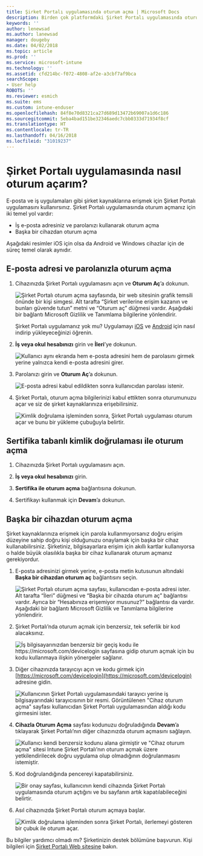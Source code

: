 ```yaml
---
title: Şirket Portalı uygulamasında oturum açma | Microsoft Docs
description: Birden çok platformdaki Şirket Portalı uygulamasında oturum açmayı öğrenin.
keywords: ''
author: lenewsad
ms.author: lanewsad
manager: dougeby
ms.date: 04/02/2018
ms.topic: article
ms.prod: ''
ms.service: microsoft-intune
ms.technology: ''
ms.assetid: cfd214bc-f072-4808-af2e-a3cbf7af9bca
searchScope:
- User help
ROBOTS: ''
ms.reviewer: esmich
ms.suite: ems
ms.custom: intune-enduser
ms.openlocfilehash: 84f8e70d8321ca27d689d13472b69007a1d6c186
ms.sourcegitcommit: 5eba4bad151be32346aedc7cbb0333d71934f8cf
ms.translationtype: HT
ms.contentlocale: tr-TR
ms.lasthandoff: 04/16/2018
ms.locfileid: "31019237"
---
```

# <a name="how-do-i-sign-in-to-the-company-portal-app---user-story-1132123--"></a>Şirket Portalı uygulamasında nasıl oturum açarım? <!--User Story 1132123-->

E-posta ve iş uygulamaları gibi şirket kaynaklarına erişmek için Şirket Portalı uygulamasını kullanırsınız. Şirket Portalı uygulamasında oturum açmanız için iki temel yol vardır:

* İş e-posta adresiniz ve parolanızı kullanarak oturum açma
* Başka bir cihazdan oturum açma

Aşağıdaki resimler iOS için olsa da Android ve Windows cihazlar için de süreç temel olarak aynıdır.

## <a name="signing-in-with-your-email-address-and-password"></a>E-posta adresi ve parolanızla oturum açma

1. Cihazınızda Şirket Portalı uygulamasını açın ve **Oturum Aç**’a dokunun.

   ![Şirket Portalı oturum açma sayfasında, bir web sitesinin grafik temsili önünde bir kişi simgesi. Alt tarafta “Şirket verilerine erişim kazanın ve bunları güvende tutun” metni ve “Oturum aç” düğmesi vardır. Aşağıdaki bir bağlantı Microsoft Gizlilik ve Tanımlama bilgilerine yönlendirir.](/intune-user-help/media/cp_ios_aad_signin_after_1804_001.png)

   Şirket Portalı uygulamanız yok mu? Uygulamayı [iOS](install-and-sign-in-to-the-intune-company-portal-app-ios.md) ve [Android](install-the-company-portal-app-android.md) için nasıl indirip yükleyeceğinizi öğrenin.

2. **İş veya okul hesabınızı** girin ve **İleri**’ye dokunun.

   ![Kullanıcı aynı ekranda hem e-posta adresini hem de parolasını girmek yerine yalnızca kendi e-posta adresini girer.](/intune-user-help/media/cp_ios_aad_signin_after_1804_002.png)

3. Parolanızı girin ve **Oturum Aç**’a dokunun.

   ![E-posta adresi kabul edildikten sonra kullanıcıdan parolası istenir.](/intune-user-help/media/cp_ios_aad_signin_after_1804_003.png)

4. Şirket Portalı, oturum açma bilgilerinizi kabul ettikten sonra oturumunuzu açar ve siz de şirket kaynaklarınıza erişebilirsiniz.   

   ![Kimlik doğrulama işleminden sonra, Şirket Portalı uygulaması oturum açar ve bunu bir yükleme çubuğuyla belirtir.](/intune-user-help/media/cp_ios_aad_signin_after_1804_004.png)

## <a name="signing-in-with-certificate-based-authentication"></a>Sertifika tabanlı kimlik doğrulaması ile oturum açma

1.  Cihazınızda Şirket Portalı uygulamasını açın.

2.  **İş veya okul hesabınızı** girin.

3.  **Sertifika ile oturum açma** bağlantısına dokunun.

4.  Sertifikayı kullanmak için **Devam**’a dokunun.

## <a name="signing-in-from-another-device"></a>Başka bir cihazdan oturum açma

Şirket kaynaklarınıza erişmek için parola kullanmıyorsanız doğru erişim düzeyine sahip doğru kişi olduğunuzu onaylamak için başka bir cihaz kullanabilirsiniz. Şirketiniz, bilgisayarlara erişim için akıllı kartlar kullanıyorsa o halde büyük olasılıkla başka bir cihaz kullanarak oturum açmanız gerekiyordur.

1. E-posta adresinizi girmek yerine, e-posta metin kutusunun altındaki **Başka bir cihazdan oturum aç** bağlantısını seçin.

   ![Şirket Portalı oturum açma sayfası, kullanıcıdan e-posta adresi ister.  Alt tarafta “İleri” düğmesi ve “Başka bir cihazda oturum aç” bağlantısı vardır. Ayrıca bir “Hesabınıza erişemiyor musunuz?” bağlantısı da vardır. Aşağıdaki bir bağlantı Microsoft Gizlilik ve Tanımlama bilgilerine yönlendirir.](/intune-user-help/media/cp_ios_aad_signin_after_1804_005.png)

2. Şirket Portalı’nda oturum açmak için benzersiz, tek seferlik bir kod alacaksınız.

   ![İş bilgisayarınızdan benzersiz bir geçiş kodu ile https://microsoft.com/devicelogin sayfasına gidip oturum açmak için bu kodu kullanmaya ilişkin yönergeler sağlanır.](/intune-user-help/media/cp_ios_aad_signin_after_1804_006.png)

3. Diğer cihazınızda tarayıcıyı açın ve kodu girmek için [https://microsoft.com/devicelogin](https://microsoft.com/devicelogin) adresine gidin.

   ![Kullanıcının Şirket Portalı uygulamasındaki tarayıcı yerine iş bilgisayarındaki tarayıcısının bir resmi. Görüntülenen "Cihaz oturum açma" sayfası kullanıcıdan Şirket Portalı uygulamasından aldığı kodu girmesini ister.](/intune/media/cp_ios_aad_signin_from_another_device_after_1704_004.png)

4. **Cihazla Oturum Açma** sayfası kodunuzu doğruladığında __Devam__’a tıklayarak Şirket Portalı’nın diğer cihazınızda oturum açmasını sağlayın.

   ![Kullanıcı kendi benzersiz kodunu alana girmiştir ve "Cihaz oturum açma" sitesi Intune Şirket Portalı’nın oturum açmak üzere yetkilendirilecek doğru uygulama olup olmadığının doğrulanmasını istemiştir.](/intune/media/cp_ios_aad_signin_from_another_device_after_1704_005.png)

5. Kod doğrulandığında pencereyi kapatabilirsiniz.

   ![Bir onay sayfası, kullanıcının kendi cihazında Şirket Portalı uygulamasında oturum açtığını ve bu sayfanın artık kapatılabileceğini belirtir.](/intune/media/cp_ios_aad_signin_from_another_device_after_1704_006.png)

6. Asıl cihazınızda Şirket Portalı oturum açmaya başlar.

   ![Kimlik doğrulama işleminden sonra Şirket Portalı, ilerlemeyi gösteren bir çubuk ile oturum açar.](/intune-user-help/media/cp_ios_aad_signin_after_1804_007.png)

Bu bilgiler yardımcı olmadı mı? Şirketinizin destek bölümüne başvurun. Kişi bilgileri için [Şirket Portalı Web sitesine](https://portal.manage.microsoft.com#HelpDeskDialog) bakın.
